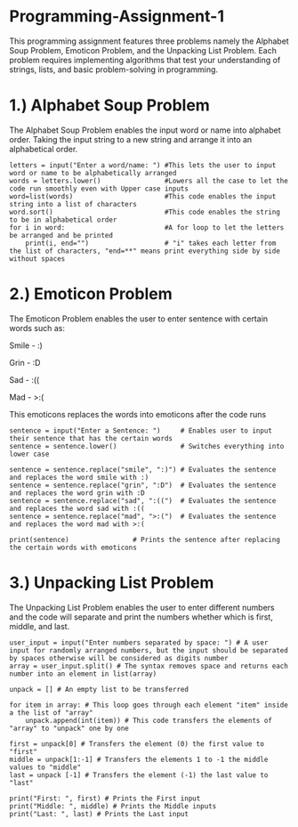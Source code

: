 # Programming-Assignment-1
This programming assignment features three problems namely the Alphabet Soup Problem, Emoticon Problem, and the Unpacking List Problem. Each problem requires implementing algorithms that test your understanding of strings, lists, and basic problem-solving in programming.

# 1.) Alphabet Soup Problem
The Alphabet Soup Problem enables the input word or name into alphabet order. Taking the input string to a new string and arrange it into an alphabetical order.

    letters = input("Enter a word/name: ") #This lets the user to input word or name to be alphabetically arranged
    words = letters.lower()                #Lowers all the case to let the code run smoothly even with Upper case inputs
    word=list(words)                       #This code enables the input string into a list of characters
    word.sort()                            #This code enables the string to be in alphabetical order
    for i in word:                         #A for loop to let the letters be arranged and be printed
        print(i, end="")                   # "i" takes each letter from the list of characters, "end=**" means print everything side by side without spaces 
    
# 2.) Emoticon Problem
The Emoticon Problem enables the user to enter sentence with certain words such as:

Smile - :)

Grin - :D

Sad - :((

Mad - >:( 

This emoticons replaces the words into emoticons after the code runs

    sentence = input("Enter a Sentence: ")     # Enables user to input their sentence that has the certain words
    sentence = sentence.lower()                # Switches everything into lower case

    sentence = sentence.replace("smile", ":)") # Evaluates the sentence and replaces the word smile with :)
    sentence = sentence.replace("grin", ":D")  # Evaluates the sentence and replaces the word grin with :D
    sentence = sentence.replace("sad", ":((")  # Evaluates the sentence and replaces the word sad with :((
    sentence = sentence.replace("mad", ">:(")  # Evaluates the sentence and replaces the word mad with >:(

    print(sentence)                # Prints the sentence after replacing the certain words with emoticons

# 3.) Unpacking List Problem
The Unpacking List Problem enables the user to enter different numbers and the code will separate and print the numbers whether which is first, middle, and last.

    user_input = input("Enter numbers separated by space: ") # A user input for randomly arranged numbers, but the input should be separated by spaces otherwise will be considered as digits number
    array = user_input.split() # The syntax removes space and returns each number into an element in list(array)

    unpack = [] # An empty list to be transferred

    for item in array: # This loop goes through each element "item" inside a the list of "array"
        unpack.append(int(item)) # This code transfers the elements of "array" to "unpack" one by one

    first = unpack[0] # Transfers the element (0) the first value to "first"
    middle = unpack[1:-1] # Transfers the elements 1 to -1 the middle values to "middle"
    last = unpack [-1] # Transfers the element (-1) the last value to "last"

    print("First: ", first) # Prints the First input
    print("Middle: ", middle) # Prints the Middle inputs
    print("Last: ", last) # Prints the Last input
